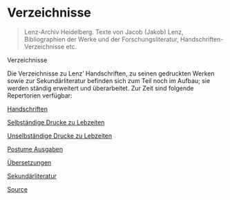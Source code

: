 # Verzeichnisse

> Lenz-Archiv Heidelberg. Texte von Jacob (Jakob) Lenz, Bibliographien der Werke und der Forschungsliteratur, Handschriften-Verzeichnisse etc.

Verzeichnisse

Die Verzeichnisse zu Lenz’ Handschriften, zu seinen gedruckten Werken sowie zur Sekundärliteratur befinden sich zum Teil noch im Aufbau; sie werden ständig erweitert und überarbeitet. Zur Zeit sind folgende Repertorien verfügbar:

[Handschriften](moz-extension://d35bb3b2-ddfa-441d-8f41-a46474391c10/handschriften/index.html)

[Selbständige Drucke zu Lebzeiten](moz-extension://d35bb3b2-ddfa-441d-8f41-a46474391c10/selbstaendigedrucke/index.html)

[Unselbständige Drucke zu Lebzeiten](moz-extension://d35bb3b2-ddfa-441d-8f41-a46474391c10/unselbstaendigedrucke/index.html)

[Postume Ausgaben](moz-extension://d35bb3b2-ddfa-441d-8f41-a46474391c10/postumeausgaben/index.html)

[Übersetzungen](moz-extension://d35bb3b2-ddfa-441d-8f41-a46474391c10/uebersetzungen/index.html)

[Sekundärliteratur](moz-extension://d35bb3b2-ddfa-441d-8f41-a46474391c10/sekundaerliteratur/index.html)


[Source](https://jacoblenz.de/verzeichnisse/index.html)